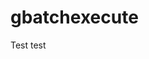 <!-- To regenerate, from the root:
"sphinx-build -b markdown -d docs/_build docs/ ."
Which will create/update README.md in the root -->
# gbatchexecute

Test test
